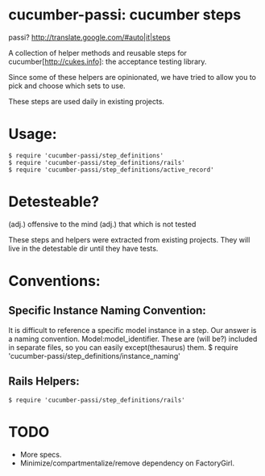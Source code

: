 cucumber-passi: cucumber steps
===============

passi? http://translate.google.com/#auto|it|steps

A collection of helper methods and reusable steps for cucumber[http://cukes.info]: the
acceptance testing library.

Since some of these helpers are opinionated, we have tried to allow you to pick and choose which sets to use.

These steps are used daily in existing projects.

Usage:
======
    $ require 'cucumber-passi/step_definitions'
    $ require 'cucumber-passi/step_definitions/rails'
    $ require 'cucumber-passi/step_definitions/active_record'


Detesteable?
============

(adj.) offensive to the mind
(adj.) that which is not tested

These steps and helpers were extracted from existing projects.  They will live in the detestable dir until they have tests.


Conventions:
============

Specific Instance Naming Convention:
------------------------------------
It is difficult to reference a specific model instance in a step.  Our answer is a naming convention.  Model:model_identifier.
These are (will be?) included in separate files, so you can easily except(thesaurus) them.
    $ require 'cucumber-passi/step_definitions/instance_naming'



Rails Helpers:
--------------
    $ require 'cucumber-passi/step_definitions/rails'


TODO
=====
* More specs.  
* Minimize/compartmentalize/remove dependency on FactoryGirl.
